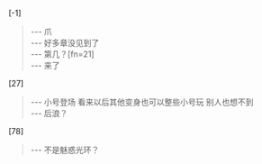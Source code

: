 
[-1] 
>--- 爪<br>
>--- 好多章没见到了<br>
>--- 第几？[fn=21]<br>
>--- 来了<br>

[27] 
>--- 小号登场
看来以后其他变身也可以整些小号玩
别人也想不到<br>
>--- 后浪？<br>

[78] 
>--- 不是魅惑光环？<br>
